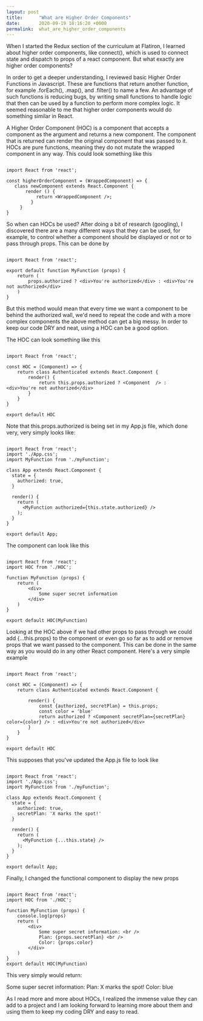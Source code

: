 ```yaml
---
layout: post
title:      "What are Higher Order Components"
date:       2020-09-19 18:16:20 +0000
permalink:  what_are_higher_order_components
---
```



When I started the Redux section of the curriculum at Flatiron, I learned about higher order components, like connect(), which is used to connect state and dispatch to props of a react component. But what exactly are higher order components?

In order to get a deeper understanding, I reviewed basic Higher Order Functions in Javascript. These are functions that return another function, for example .forEach(), .map(), and .filter() to name a few. An advantage of such functions is reducing bugs, by writing small functions to handle logic that then can be used by a function to perform more complex logic. It seemed reasonable to me that higher order components would do something similar in React.

A Higher Order Component (HOC) is a component that accepts a component as the argument and returns a new component. The component that is returned can render the original component that was passed to it. HOCs are pure functions, meaning they do not mutate the wrapped component in any way.  This could look something like this 

```

import React from 'react';

const higherOrderComponent = (WrappedComponent) => {
   class newComponent extends React.Component {
	   render () {
		   return <WrappedComponent />;
		 }
	 }
}

```

So when can HOCs be used? After doing a bit of research (googling), I discovered there are a many different ways that they can be used, for example, to control whether a component should be displayed or not or to pass through props. This can be done by 

```

import React from 'react';

export default function MyFunction (props) {
    return (
        props.authorized ? <div>You're authorized</div> : <div>You're not authorized</div>
    )
}

```

But this method would mean that every time we want a component to be behind the authorized wall, we'd need to repeat the code and with a more complex components the above method can get a big messy. In order to keep our code DRY and neat, using a HOC can be a good option.

The HOC can look something like this

```

import React from 'react';

const HOC = (Component) => {
    return class Authenticated extends React.Component {
        render() {
            return this.props.authorized ? <Component  /> : <div>You're not authorized</div>
        }
    }
}

export default HOC

```

Note that this.props.authorized is being set in my App.js file, which done very, very simply looks like: 

```

import React from 'react';
import './App.css';
import MyFunction from './myFunction';

class App extends React.Component {
  state = {
    authorized: true,
  }

  render() {
    return (
      <MyFunction authorized={this.state.authorized} />
    );
  }
}

export default App;

```

The component can look like this 

```

import React from 'react';
import HOC from './HOC';

function MyFunction (props) {
    return (
        <div>
            Some super secret information 
        </div>
    )
}

export default HOC(MyFunction)

```

Looking at the HOC above if we had other props to pass through we could add {...this.props} to the component or even go so far as to add or remove props that we want passed to the component. This can be done in the same way as you would do in any other React component. Here's a very simple example

```

import React from 'react';

const HOC = (Component) => {
    return class Authenticated extends React.Component {

        render() {
            const {authorized, secretPlan} = this.props;
            const color = 'blue'
            return authorized ? <Component secretPlan={secretPlan} color={color} /> : <div>You're not authorized</div>
        }
    }
}

export default HOC

```

This supposes that you've updated the App.js file to look like

```

import React from 'react';
import './App.css';
import MyFunction from './myFunction';

class App extends React.Component {
  state = {
    authorized: true,
    secretPlan: 'X marks the spot!'
  }

  render() {
    return (
      <MyFunction {...this.state} />
    );
  }
}

export default App;

```

Finally, I changed the functional component to display the new props

```

import React from 'react';
import HOC from './HOC';

function MyFunction (props) {
    console.log(props)
    return (
        <div>
            Some super secret information: <br />
            Plan: {props.secretPlan} <br />
            Color: {props.color}
        </div>
    )
}
export default HOC(MyFunction)

```

This very simply would return:

Some super secret information:
Plan: X marks the spot!
Color: blue

As I read more and more about HOCs, I realized the immense value they can add to a project and I am looking forward to learning more about them and using them to keep my coding DRY and easy to read.

